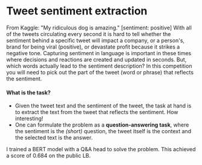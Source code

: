 # Tweet sentiment extraction


From Kaggle:
"My ridiculous dog is amazing." [sentiment: positive]
With all of the tweets circulating every second it is hard to tell whether the sentiment behind a specific tweet will impact a company, or a person's, brand for being viral (positive), or devastate profit because it strikes a negative tone. Capturing sentiment in language is important in these times where decisions and reactions are created and updated in seconds. But, which words actually lead to the sentiment description? In this competition you will need to pick out the part of the tweet (word or phrase) that reflects the sentiment.


#### What is the task?

- Given the tweet text and the sentiment of the tweet, the task at hand is to extract the text from the tweet that reflects the sentiment. How interesting!
- One can formulate the problem as a **question-answering task**, where the sentiment is the *(short)* question, the tweet itself is the context and the selected text is the answer.


I trained a BERT model with a Q&A head to solve the problem. This achieved a score of 0.684 on the public LB.

